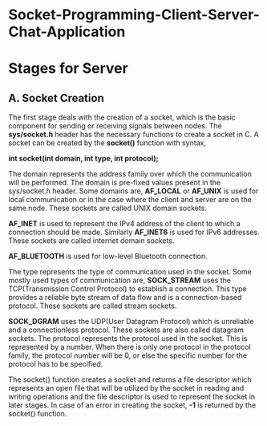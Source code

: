 # Socket-Programming-Client-Server-Chat-Application


# Stages for Server
## A. Socket Creation
The first stage deals with the creation of a socket, which is the basic component for sending or receiving signals between nodes. The **sys/socket.h** header has the necessary functions to create a socket in C. A socket can be created by the **socket()** function with syntax,

**int socket(int domain, int type, int protocol);**

The domain represents the address family over which the communication will be performed. The domain is pre-fixed values present in the sys/socket.h header. Some domains are,
**AF_LOCAL** or **AF_UNIX** is used for local communication or in the case where the client and server are on the same node. These sockets are called UNIX domain sockets.

**AF_INET** is used to represent the IPv4 address of the client to which a connection should be made. Similarly **AF_INET6** is used for IPv6 addresses. These sockets are called internet domain sockets.

**AF_BLUETOOTH** is used for low-level Bluetooth connection.

The type represents the type of communication used in the socket. Some mostly used types of communication are,
**SOCK_STREAM** uses the TCP(Transmission Control Protocol) to establish a connection. This type provides a reliable byte stream of data flow and is a connection-based protocol. These sockets are called stream sockets.

**SOCK_DGRAM** uses the UDP(User Datagram Protocol) which is unreliable and a connectionless protocol. These sockets are also called datagram sockets.
The protocol represents the protocol used in the socket. This is represented by a number. When there is only one protocol in the protocol family, the protocol number will be 0, or else the specific number for the protocol has to be specified.

The socket() function creates a socket and returns a file descriptor which represents an open file that will be utilized by the socket in reading and writing operations and the file descriptor is used to represent the socket in later stages. In case of an error in creating the socket, **-1** is returned by the socket() function.
